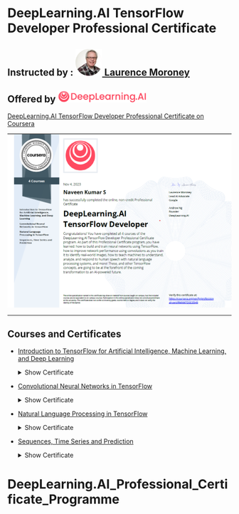# DeepLearning.AI TensorFlow Developer Professional Certificate


## Instructed by :   [<img src="misc/img/laurence_moroney.png" width="60"/> Laurence Moroney](https://laurencemoroney.com/about.html)
## Offered by [<img src="misc/img/deeplearning_logo.png" width="200"/>](https://www.deeplearning.ai)

[DeepLearning.AI TensorFlow Developer Professional Certificate on Coursera](https://www.coursera.org/professional-certificates/tensorflow-in-practice)

[<img src="misc/certificates/DeepLearning_AI.png" />](https://www.coursera.org/account/accomplishments/professional-cert/RMXM7DSE35H9)

---

## Courses and Certificates
  - [Introduction to TensorFlow for Artificial Intelligence, Machine Learning, and Deep Learning]() <details>
    <summary>Show Certificate</summary><p>

      [<img src="misc/certificates/Introduction to TensorFlow for Artificial.png" />](https://www.coursera.org/account/accomplishments/verify/E6VZADDELENN)

  </p></details>

  - [Convolutional Neural Networks in TensorFlow]() <details>
    <summary>Show Certificate</summary><p>

      [<img src="misc/certificates/Convolutional Neural Networks in TensorFlow.png" />](https://www.coursera.org/account/accomplishments/verify/XCGXAGQ4BXML)

  </p></details>

  - [Natural Language Processing in TensorFlow]() <details>
    <summary>Show Certificate</summary><p>

      [<img src="misc/certificates/Natural Language Processing in TensorFlow.png" />](https://www.coursera.org/account/accomplishments/verify/T2S8DX8VS797)

  </p></details>

  - [Sequences, Time Series and Prediction]() <details>
    <summary>Show Certificate</summary><p>

      [<img src="misc/certificates/Sequences, Time Series and Prediction.png" />](https://www.coursera.org/account/accomplishments/verify/D4HVBFXB5PUL)

  </p></details>

# DeepLearning.AI_Professional_Certificate_Programme
